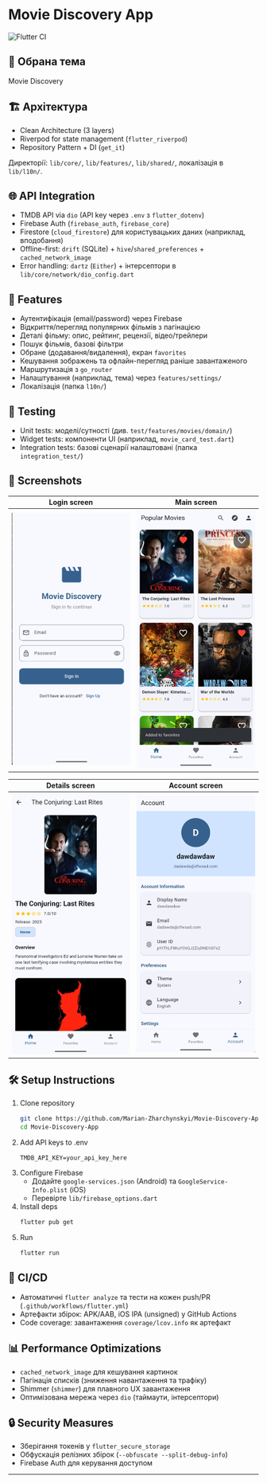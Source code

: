 # Movie Discovery App

![Flutter CI](https://github.com/Marian-Zharchynskyi/Movie-Discovery-App/actions/workflows/flutter.yml/badge.svg)

## 🎯 Обрана тема

Movie Discovery

## 🏗️ Архітектура

- Clean Architecture (3 layers)
- Riverpod for state management (`flutter_riverpod`)
- Repository Pattern + DI (`get_it`)

Директорії: `lib/core/`, `lib/features/`, `lib/shared/`, локалізація в `lib/l10n/`.

## 🌐 API Integration

- TMDB API via `dio` (API key через `.env` з `flutter_dotenv`)
- Firebase Auth (`firebase_auth`, `firebase_core`)
- Firestore (`cloud_firestore`) для користувацьких даних (наприклад, вподобання)
- Offline-first: `drift` (SQLite) + `hive`/`shared_preferences` + `cached_network_image`
- Error handling: `dartz` (`Either`) + інтерсептори в `lib/core/network/dio_config.dart`

## 🚀 Features

- Аутентифікація (email/password) через Firebase
- Відкриття/перегляд популярних фільмів з пагінацією
- Деталі фільму: опис, рейтинг, рецензії, відео/трейлери
- Пошук фільмів, базові фільтри
- Обране (додавання/видалення), екран `favorites`
- Кешування зображень та офлайн-перегляд раніше завантаженого
- Маршрутизація з `go_router`
- Налаштування (наприклад, тема) через `features/settings/`
- Локалізація (папка `l10n/`)

## 🧪 Testing

- Unit tests: моделі/сутності (див. `test/features/movies/domain/`)
- Widget tests: компоненти UI (наприклад, `movie_card_test.dart`)
- Integration tests: базові сценарії налаштовані (папка `integration_test/`)

## 📱 Screenshots

| Login screen | Main screen |
|-------------|---------------|
| <img src="docs/screenshots/login_screen.png" width="300"> | <img src="docs/screenshots/main_screen.png" width="300"> |

| Details screen | Account screen |
|--------|-----------|
| <img src="docs/screenshots/details_screen.png" width="300"> | <img src="docs/screenshots/account_screen.png" width="300"> |

## 🛠️ Setup Instructions

1. Clone repository
   ```bash
   git clone https://github.com/Marian-Zharchynskyi/Movie-Discovery-App.git
   cd Movie-Discovery-App
   ```
2. Add API keys to .env
   ```
   TMDB_API_KEY=your_api_key_here
   ```
3. Configure Firebase
   - Додайте `google-services.json` (Android) та `GoogleService-Info.plist` (iOS)
   - Перевірте `lib/firebase_options.dart`
4. Install deps
   ```bash
   flutter pub get
   ```
5. Run
   ```bash
   flutter run
   ```

## 🔧 CI/CD

- Автоматичні `flutter analyze` та тести на кожен push/PR (`.github/workflows/flutter.yml`)
- Артефакти збірок: APK/AAB, iOS IPA (unsigned) у GitHub Actions
- Code coverage: завантаження `coverage/lcov.info` як артефакт

## 📊 Performance Optimizations

- `cached_network_image` для кешування картинок
- Пагінація списків (зниження навантаження та трафіку)
- Shimmer (`shimmer`) для плавного UX завантаження
- Оптимізована мережа через `dio` (таймаути, інтерсептори)

## 🔒 Security Measures

- Зберігання токенів у `flutter_secure_storage`
- Обфускація релізних збірок (`--obfuscate --split-debug-info`)
- Firebase Auth для керування доступом

---
